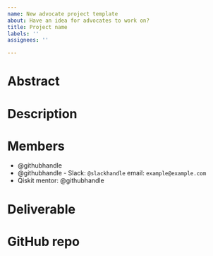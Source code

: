 ```yaml
---
name: New advocate project template
about: Have an idea for advocates to work on?
title: Project name
labels: ''
assignees: ''

---
```


# Abstract
<!-- Describe your idea in 3 or 4 sentences -->

# Description <!-- ⚠️ Optional. Remove this section if not needed -->
<!-- A more detailed description of the idea -->

# Members

 - @githubhandle <!-- ⚠️ Use github handles and feel free to and contact information, like the slack handle -->
 - @githubhandle - Slack: `@slackhandle` email: `example@example.com`
 - Qiskit mentor: @githubhandle <!-- ⚠️ A mentor who is an expert in the project you will work on. Don't worry if you don't have one yet, we will find a mentor for you -->

# Deliverable
<!-- A paper, a mobile app, a Terra module, etc -->

# GitHub repo
<!-- A link to the github repo where the project will be developed -->
